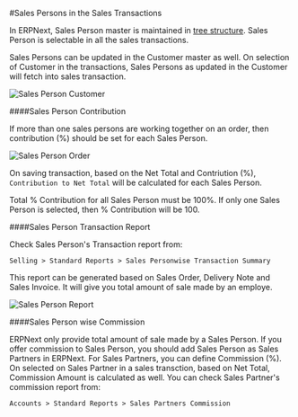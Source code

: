 #Sales Persons in the Sales Transactions

In ERPNext, Sales Person master is maintained in [tree structure](/docs/user/manual/en/setting-up/articles/managing-tree-structure-masters.html). Sales Person is selectable in all the sales transactions.

Sales Persons can be updated in the Customer master as well. On selection of Customer in the transactions, Sales Persons as updated in the Customer will fetch into sales transaction.

<img class="screenshot" alt="Sales Person Customer" src="/assets/erpnext_docs/assets/img/articles/sales-person-transaction-1.png">

####Sales Person Contribution

If more than one sales persons are working together on an order, then contribution (%) should be set for each Sales Person.

<img class="screenshot" alt="Sales Person Order" src="/assets/erpnext_docs/assets/img/articles/sales-person-transaction-2.png">

On saving transaction, based on the Net Total and Contriution (%), `Contribution to Net Total` will be calculated for each Sales Person.

<div class=well>Total % Contribution for all Sales Person must be 100%. If only one Sales Person is selected, then % Contribution will be 100.</div>

####Sales Person Transaction Report

Check Sales Person's Transaction report from:

`Selling > Standard Reports > Sales Personwise Transaction Summary`

This report can be generated based on Sales Order, Delivery Note and Sales Invoice. It will give you total amount of sale made by an employe.

<img class="screenshot" alt="Sales Person Report" src="/assets/erpnext_docs/assets/img/articles/sales-person-transaction-3.png">

####Sales Person wise Commission

ERPNext only provide total amount of sale made by a Sales Person. If you offer commission to Sales Person, you should add Sales Person as Sales Partners in ERPNext. For Sales Partners, you can define Commission (%). On selected on Sales Partner in a sales transction, based on Net Total, Commission Amount is calculated as well. You can check Sales Partner's commission report from:

`Accounts > Standard Reports > Sales Partners Commission`

<!-- markdown -->